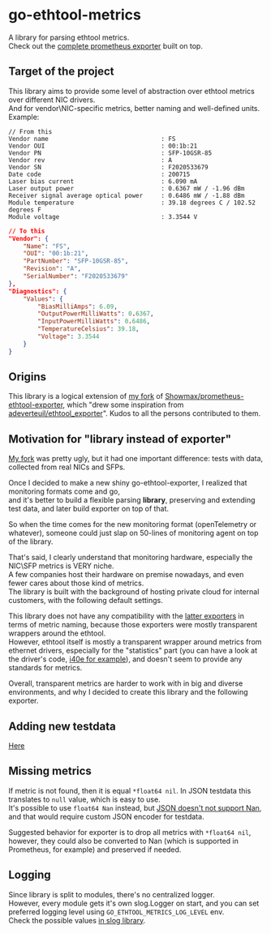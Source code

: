 # go-ethtool-metrics

A library for parsing ethtool metrics.  
Check out the [complete prometheus exporter](https://github.com/newrushbolt/go-ethtool-exporter) built on top.

## Target of the project

This library aims to provide some level of abstraction over ethtool metrics over different NIC drivers.  
And for vendor\NIC-specific metrics, better naming and well-defined units.  
Example:

```text
// From this
Vendor name                               : FS
Vendor OUI                                : 00:1b:21
Vendor PN                                 : SFP-10GSR-85
Vendor rev                                : A
Vendor SN                                 : F2020533679
Date code                                 : 200715
Laser bias current                        : 6.090 mA
Laser output power                        : 0.6367 mW / -1.96 dBm
Receiver signal average optical power     : 0.6486 mW / -1.88 dBm
Module temperature                        : 39.18 degrees C / 102.52 degrees F
Module voltage                            : 3.3544 V
```

```json
// To this
"Vendor": {
    "Name": "FS",
    "OUI": "00:1b:21",
    "PartNumber": "SFP-10GSR-85",
    "Revision": "A",
    "SerialNumber": "F2020533679"
},
"Diagnostics": {
    "Values": {
        "BiasMilliAmps": 6.09,
        "OutputPowerMilliWatts": 0.6367,
        "InputPowerMilliWatts": 0.6486,
        "TemperatureCelsius": 39.18,
        "Voltage": 3.3544
    }
}
```

## Origins

This library is a logical extension of [my fork](https://github.com/newrushbolt/prometheus-ethtool-exporter) of [Showmax/prometheus-ethtool-exporter](https://github.com/Showmax/prometheus-ethtool-exporter), which "drew some inspiration from [adeverteuil/ethtool_exporter](https://github.com/adeverteuil/ethtool_exporter)". Kudos to all the persons contributed to them.  

## Motivation for "library instead of exporter"

[My fork](https://github.com/newrushbolt/prometheus-ethtool-exporter) was pretty ugly, but it had one important difference: tests with data, collected from real NICs and SFPs.

Once I decided to make a new shiny go-ethtool-exporter, I realized that monitoring formats come and go,  
and it's better to build a flexible parsing **library**, preserving and extending test data, and later build exporter on top of that.

So when the time comes for the new monitoring format (openTelemetry or whatever), someone could just slap on 50-lines of monitoring agent on top of the library.  

That's said, I clearly understand that monitoring hardware, especially the NIC\SFP metrics is VERY niche.  
A few companies host their hardware on premise nowadays, and even fewer cares about those kind of metrics.  
The library is built with the background of hosting private cloud for internal customers, with the following default settings.

This library does not have any compatibility with the [latter exporters](#origins) in terms of metric naming, because those exporters were mostly transparent wrappers around the ethtool.  
However, ethtool itself is mostly a transparent wrapper around metrics from ethernet drivers, especially for the "statistics" part (you can have a look at the driver's code, [i40e for example](https://github.com/torvalds/linux/blob/v5.19/drivers/net/ethernet/intel/i40e/i40e_ethtool.c)), and doesn't seem to provide any standards for metrics.

Overall, transparent metrics are harder to work with in big and diverse environments, and why I decided to create this library and the following exporter.

## Adding new testdata

[Here](testdata/README.md)

## Missing metrics

If metric is not found, then it is equal `*float64 nil`. In JSON testdata this translates to `null` value, which is easy to use.  
It's possible to use `float64 Nan` instead, but [JSON doesn't not support Nan](https://github.com/golang/go/blob/34c8b14ca9f4096383d658fbd748322a993a2bd2/src/encoding/json/encode.go#L47), and that would require custom JSON encoder for testdata.

Suggested behavior for exporter is to drop all metrics with `*float64 nil`, however, they could also be converted to Nan (which is supported in Prometheus, for example) and preserved if needed.

## Logging

Since library is split to modules, there's no centralized logger.  
However, every module gets it's own slog.Logger on start, and you can set preferred logging level using `GO_ETHTOOL_METRICS_LOG_LEVEL` env.  
Check the possible values [in slog library](https://cs.opensource.google/go/go/+/refs/tags/go1.24.3:src/log/slog/level.go;drc=6d7760cb4292bd156193fb2a3e377f24637f8795;l=67).
